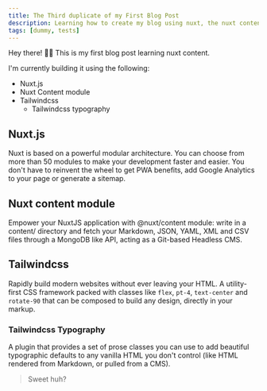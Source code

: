 ```yaml
---
title: The Third duplicate of my First Blog Post
description: Learning how to create my blog using nuxt, the nuxt content module and tailwindcss
tags: [dummy, tests]
---
```


Hey there! 👋🏾
This is my first blog post learning nuxt content.

I'm currently building it using the following:

- Nuxt.js
- Nuxt Content module
- Tailwindcss
  - Tailwindcss typography

## Nuxt.js

Nuxt is based on a powerful modular architecture. You can choose from more than 50 modules to make your development faster and easier. You don't have to reinvent the wheel to get PWA benefits, add Google Analytics to your page or generate a sitemap.

## Nuxt content module

Empower your NuxtJS application with @nuxt/content module: write in a content/ directory and fetch your Markdown, JSON, YAML, XML and CSV files through a MongoDB like API, acting as a Git-based Headless CMS.

## Tailwindcss

Rapidly build modern websites without ever leaving your HTML. A utility-first CSS framework packed with classes like `flex`, `pt-4`, `text-center` and `rotate-90` that can be composed to build any design, directly in your markup.

### Tailwindcss Typography

A plugin that provides a set of prose classes you can use to add beautiful typographic defaults to any vanilla HTML you don't control (like HTML rendered from Markdown, or pulled from a CMS).

<!-- HTML in markdown
    Info box with svg icon
 -->
<info-box>
    <template #info-box>
        Here we have important information we would love to share with you!
    </template>
</info-box>

> Sweet huh?
